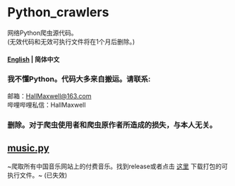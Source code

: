 # Python_crawlers
网络Python爬虫源代码。 <br> (无效代码和无效可执行文件将在1个月后删除。)
#### [English](https://github.com/HallMaxwell/Python_crawlers/blob/main/README.md) | 简体中文
### 我不懂Python。代码大多来自搬运。请联系:
邮箱：HallMaxwell@163.com <br> 哔哩哔哩私信：HallMaxwell
### 删除。对于爬虫使用者和爬虫原作者所造成的损失，与本人无关。
## [music.py](https://github.com/HallMaxwell/Python_crawlers/blob/main/crawlers/music.py)
~爬取所有中国音乐网站上的付费音乐。找到release或者点击 [这里](https://github.com/HallMaxwell/Python_crawlers/releases/download/v1.0/music.exe) 下载打包的可执行文件。~ (已失效)

 
